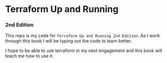 # Terraform Up and Running
### 2nd Edition

This repo is my code for `Terraform Up and Running 2nd Edition`. As I work through this book I will be typing out the code to learn better.

I hope to be able to use terraform in my next engagement and this book will teach me how to use it.

